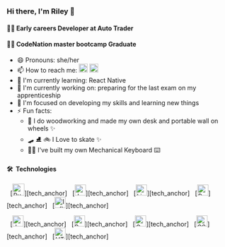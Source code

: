 ### **Hi there, I'm Riley** 👋
#### 👩‍💻 Early careers Developer at Auto Trader
#### 👩‍🎓 CodeNation master bootcamp Graduate

- 😄 Pronouns: she/her 
- 📫 How to reach me:
[<img src="https://img.shields.io/badge/Twitter-%231DA1F2.svg?style=for-the-badge&logo=Twitter&logoColor=white" alt="Twitter logo" title="Twitter" height="20" />](https://twitter.com/Rileyx142) 
[<img src="https://img.shields.io/badge/linkedin-%230077B5.svg?style=for-the-badge&logo=linkedin&logoColor=white" alt="LinkedIn logo" title="LinkedIn" height="20" />](https://www.linkedin.com/in/riley-croft)
- 🌱 I'm currently learning: React Native
- 🔭 I'm currently working on: preparing for the last exam on my apprenticeship
- 🎯 I'm focused on developing my skills and learning new things
- ⚡ Fun facts: 
  - 🔨 I do woodworking and made my own desk and portable wall on wheels ✨
  - 🛹 ⛸️ 🚲  I Love to skate ✨
  - 👩‍🔧 I've built my own Mechanical Keyboard ⌨️



####  🛠  **Technologies**


&nbsp;
[<img src="https://img.shields.io/badge/Rust-000000?style=for-the-badge&logo=rust&logoColor=white" alt="Rust logo" title="Rust" height="27" />][tech_anchor]
&nbsp;
[<img src="https://img.shields.io/badge/Java-ED8B00?style=for-the-badge&logo=java&logoColor=whitek" alt="Javalogo" title="Java" height="25" />][tech_anchor]
&nbsp;
[<img src="https://img.shields.io/badge/Linux-FCC624?style=for-the-badge&logo=linux&logoColor=black" alt="Linux logo" title="Linux" height="25" />][tech_anchor]
&nbsp;
[<img src="https://img.shields.io/badge/Python-3776AB?style=for-the-badge&logo=python&logoColor=white" alt="Python logo" title="Python" height="25" />][tech_anchor]
&nbsp;
[<img src="https://img.shields.io/badge/InfluxDB-22ADF6?style=for-the-badge&logo=InfluxDB&logoColor=white" alt="InfluxDB logo" title="InfluxDB" height="25" />][tech_anchor]


&nbsp;
[<img src="https://img.shields.io/badge/JavaScript-F7DF1E?style=for-the-badge&logo=javascript&logoColor=black" alt="JavaScript logo" title="JavaScript" height="25" />][tech_anchor]
&nbsp;
[<img src="https://img.shields.io/badge/React-20232A?style=for-the-badge&logo=react&logoColor=61DAFB" alt="React logo" title="React" height="25" />][tech_anchor]
&nbsp;
[<img src="https://img.shields.io/badge/Gatsby-663399?style=for-the-badge&logo=gatsby&logoColor=white" alt="GatsbyJS logo" title="GatsbyJS" height="25" />][tech_anchor]
&nbsp;
[<img src="https://img.shields.io/badge/CSS3-1572B6?style=for-the-badge&logo=css3&logoColor=white" alt="CSS3 logo" title="CSS3" height="25" />][tech_anchor]
&nbsp;
[<img src="https://img.shields.io/badge/HTML5-E34F26?style=for-the-badge&logo=html5&logoColor=white" alt="HTML5 logo" title="HTML5" height="25" />][tech_anchor]
